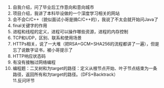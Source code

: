 1. 自我介绍，问了毕业后工作意向和意向城市
2. 项目介绍，我讲了本科毕设做的一个深度学习相关的网站
3. 会不会C/C++（貌似面试小哥是搞C/C++的），我说了不太会就开始问Java了
4. final关键字的作用
5. 进程和线程的定义，进程可以操作哪些资源，进程的内存控制
6. TCP和UDP，区别、联系和使用场景
7. HTTPs相关，说了一大堆（把RSA+GCM+SHA256的流程都讲了一遍），但是忘了说数字证书，被小哥提示了
8. HTTP响应状态码
9. 有没有接触过网络编程
10. 编程题：二叉树和为target的路径：定义从根节点开始、叶子节点结束为一条路径，返回所有和为target的路径。（DFS+Backtrack）  
11.反问环节